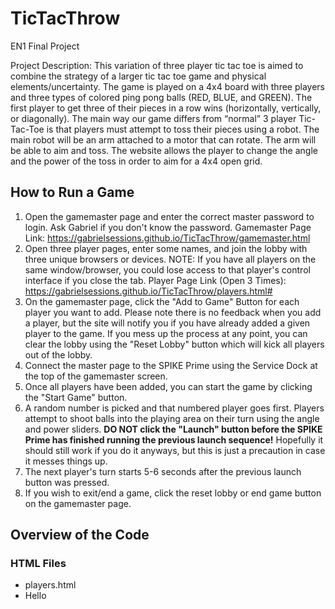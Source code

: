# TicTacThrow

EN1 Final Project

Project Description: This variation of three player tic tac toe is aimed to combine the strategy of a larger tic tac toe game and physical elements/uncertainty. The game is played on a 4x4 board with three players and three types of colored ping pong balls (RED, BLUE, and GREEN). The first player to get three of their pieces in a row wins (horizontally, vertically, or diagonally). The main way our game differs from “normal” 3 player Tic-Tac-Toe is that players must attempt to toss their pieces using a robot.
The main robot will be an arm attached to a motor that can rotate. The arm will be able to aim and toss. The website allows the player to change the angle and the power of the toss in order to aim for a 4x4 open grid.

## How to Run a Game ##
1. Open the gamemaster page and enter the correct master password to login. Ask Gabriel if you don't know the password. Gamemaster Page Link: https://gabrielsessions.github.io/TicTacThrow/gamemaster.html
2. Open three player pages, enter some names, and join the lobby with three unique browsers or devices. NOTE: If you have all players on the same window/browser, you could lose access to that player's control interface if you close the tab. Player Page Link (Open 3 Times): https://gabrielsessions.github.io/TicTacThrow/players.html#
3. On the gamemaster page, click the "Add to Game" Button for each player you want to add. Please note there is no feedback when you add a player, but the site will notify you if you have already added a given player to the game. If you mess up the process at any point, you can clear the lobby using the "Reset Lobby" button which will kick all players out of the lobby.
4. Connect the master page to the SPIKE Prime using the Service Dock at the top of the gamemaster screen.
5. Once all players have been added, you can start the game by clicking the "Start Game" button.
6. A random number is picked and that numbered player goes first. Players attempt to shoot balls into the playing area on their turn using the angle and power sliders. **DO NOT click the "Launch" button before the SPIKE Prime has finished running the previous launch sequence!** Hopefully it should still work if you do it anyways, but this is just a precaution in case it messes things up.
7. The next player's turn starts 5-6 seconds after the previous launch button was pressed.
8. If you wish to exit/end a game, click the reset lobby or end game button on the gamemaster page.

## Overview of the Code ##
### HTML Files ###
* players.html
*   Hello
